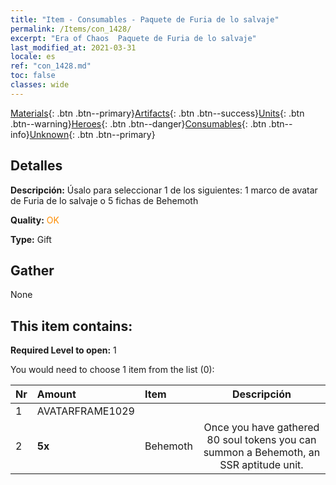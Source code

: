 ```yaml
---
title: "Item - Consumables - Paquete de Furia de lo salvaje"
permalink: /Items/con_1428/
excerpt: "Era of Chaos  Paquete de Furia de lo salvaje"
last_modified_at: 2021-03-31
locale: es
ref: "con_1428.md"
toc: false
classes: wide
---
```

 [Materials](/es/Items/){: .btn .btn--primary}[Artifacts](/es/Items/Artifacts/){: .btn .btn--success}[Units](/es/Items/Units/){: .btn .btn--warning}[Heroes](/es/Items/Heroes/){: .btn .btn--danger}[Consumables](/es/Items/Consumables/){: .btn .btn--info}[Unknown](/es/Items/Unknown/){: .btn .btn--primary}

## Detalles
 **Descripción:** Úsalo para seleccionar 1 de los siguientes: 1 marco de avatar de Furia de lo salvaje o 5 fichas de Behemoth

 **Quality:** <span style="color: #FF8C00">OK</span>

 **Type:** Gift

## Gather

  None

## This item contains:

 **Required Level to open:** 1

 You would need to choose 1 item from the list (0):

  | Nr | Amount |     Item    | Descripción |
  |:---|:-------|:------------|:-----------:|
  | 1 | AVATARFRAME1029 | 
  | 2 |  **5x** | Behemoth | Once you have gathered 80 soul tokens you can summon a Behemoth, an SSR aptitude unit.  | 
